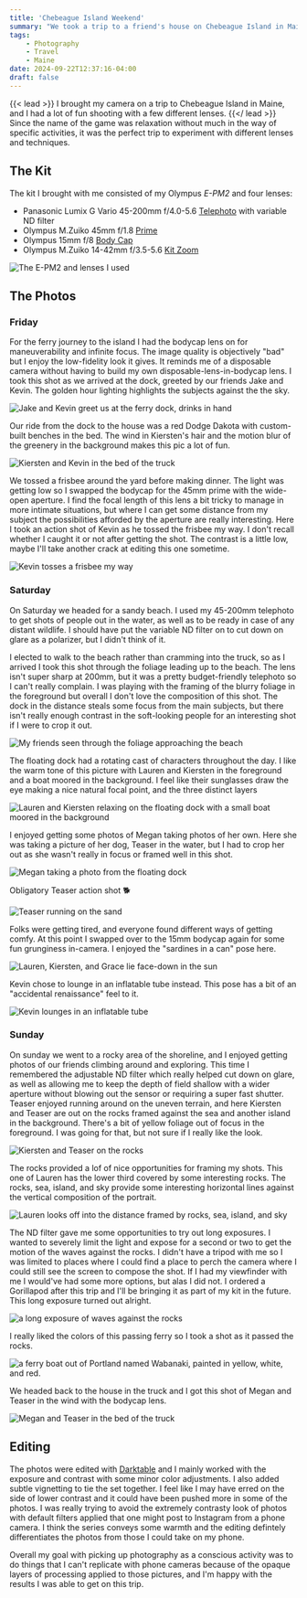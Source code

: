 ```yaml
---
title: 'Chebeague Island Weekend'
summary: "We took a trip to a friend's house on Chebeague Island in Maine and I took a lot of pictures."
tags:
    - Photography
    - Travel
    - Maine
date: 2024-09-22T12:37:16-04:00
draft: false
---
```


{{< lead >}} I brought my camera on a trip to Chebeague Island in Maine, and I
had a lot of fun shooting with a few different lenses. {{</ lead >}}
Since the name of the game was relaxation without much in the way of specific
activities, it was the perfect trip to experiment with different lenses and
techniques. 

## The Kit

The kit I brought with me consisted of my Olympus *E-PM2* and four
lenses:

- Panasonic Lumix G Vario 45-200mm f/4.0-5.6
  [Telephoto](https://photographylife.com/lenses/panasonic-lumix-g-vario-45-200mm-f4-5-6-ois)
  with variable ND filter
- Olympus M.Zuiko 45mm f/1.8
  [Prime](https://photographylife.com/lenses/olympus-m-zuiko-digital-45mm-f1-8)
- Olympus 15mm f/8 [Body
  Cap](https://photographylife.com/lenses/olympus-15mm-f8-body-cap)
- Olympus M.Zuiko 14-42mm f/3.5-5.6 [Kit
  Zoom](https://photographylife.com/lenses/olympus-m-zuiko-digital-14-42mm-f3-5-5-6-ii-r)

![The E-PM2 and lenses I used](chebeague_lens_kit.jpg "Lenses clockwise from top
right: Panasonic 45-200mm, Olympus 45mm, Olympus 15mm, Olympus 14-42mm")

## The Photos

### Friday

For the ferry journey to the island I had the bodycap lens on for
maneuverability and infinite focus. The image quality is objectively "bad" but I
enjoy the low-fidelity look it gives. It reminds me of a disposable camera
without having to build my own disposable-lens-in-bodycap lens. I took this shot
as we arrived at the dock, greeted by our friends Jake and Kevin. The golden
hour lighting highlights the subjects against the the sky.

![Jake and Kevin greet us at the ferry dock, drinks in
hand](jake_kevin_dock.jpg)

Our ride from the dock to the house was a red Dodge Dakota with custom-built
benches in the bed. The wind in Kiersten's hair and the motion blur of the
greenery in the background makes this pic a lot of fun.

![Kiersten and Kevin in the bed of the truck](kiersten_kevin_truck.jpg)

We tossed a frisbee around the yard before making dinner. The light was getting
low so I swapped the bodycap for the 45mm prime with the wide-open aperture. I
find the focal length of this lens a bit tricky to manage in more intimate
situations, but where I can get some distance from my subject the possibilities
afforded by the aperture are really interesting. Here I took an action shot of
Kevin as he tossed the frisbee my way. I don't recall whether I caught it or not
after getting the shot. The contrast is a little low, maybe I'll take another
crack at editing this one sometime.

![Kevin tosses a frisbee my way](kevin_frisbee.jpg)

### Saturday

On Saturday we headed for a sandy beach. I used my 45-200mm telephoto to get
shots of people out in the water, as well as to be ready in case of any distant
wildlife. I should have put the variable ND filter on to cut down on glare as a
polarizer, but I didn't think of it.

I elected to walk to the beach rather than cramming into the truck, so as I
arrived I took this shot through the foliage leading up to the beach. The lens
isn't super sharp at 200mm, but it was a pretty budget-friendly telephoto so I
can't really complain. I was playing with the framing of the blurry foliage in
the foreground but overall I don't love the composition of this shot. The dock
in the distance steals some focus from the main subjects, but there isn't really
enough contrast in the soft-looking people for an interesting shot if I were to
crop it out.

![My friends seen through the foliage approaching the beach](distant_beach.jpg)

The floating dock had a rotating cast of characters throughout the day. I like
the warm tone of this picture with Lauren and Kiersten in the foreground and a
boat moored in the background. I feel like their sunglasses draw the eye making
a nice natural focal point, and the three distinct layers 

![Lauren and Kiersten relaxing on the floating dock with a small boat moored in
the background](lauren_kiersten_dock.jpg)

I enjoyed getting some photos of Megan taking photos of her own. Here she was
taking a picture of her dog, Teaser in the water, but I had to crop her out as
she wasn't really in focus or framed well in this shot.

![Megan taking a photo from the floating dock](megan_dock.jpg)

Obligatory Teaser action shot 🐕

![Teaser running on the sand](teaser_run.jpg)

Folks were getting tired, and everyone found different ways of getting comfy. At
this point I swapped over to the 15mm bodycap again for some fun grunginess
in-camera. I enjoyed the "sardines in a can" pose here.

![Lauren, Kiersten, and Grace lie face-down in the sun](beach_sardines.jpg)

Kevin chose to lounge in an inflatable tube instead. This pose has a bit of an
"accidental renaissance" feel to it.

![Kevin lounges in an inflatable tube](kevin_tube.jpg)

### Sunday

On sunday we went to a rocky area of the shoreline, and I enjoyed getting photos
of our friends climbing around and exploring. This time I remembered the
adjustable ND filter which really helped cut down on glare, as well as allowing
me to keep the depth of field shallow with a wider aperture without blowing out
the sensor or requiring a super fast shutter. Teaser enjoyed running around on
the uneven terrain, and here Kiersten and Teaser are out on the rocks framed
against the sea and another island in the background. There's a bit of yellow
foliage out of focus in the foreground. I was going for that, but not sure if I
really like the look.

![Kiersten and Teaser on the rocks](teaser_kiersten_rock.jpg)

The rocks provided a lof of nice opportunities for framing my shots. This one of
Lauren has the lower third covered by some interesting rocks. The rocks, sea,
island, and sky provide some interesting horizontal lines against the vertical
composition of the portrait.

![Lauren looks off into the distance framed by rocks, sea, island, and
sky](lauren_rock_lower.jpg)

The ND filter gave me some opportunities to try out long exposures. I wanted to
severely limit the light and expose for a second or two to get the motion of the
waves against the rocks. I didn't have a tripod with me so I was limited to
places where I could find a place to perch the camera where I could still see
the screen to compose the shot. If I had my viewfinder with me I would've had
some more options, but alas I did not. I ordered a Gorillapod after this trip
and I'll be bringing it as part of my kit in the future. This long exposure
turned out alright.

![a long exposure of waves against the rocks](wave_long_exposure.jpg)

I really liked the colors of this passing ferry so I took a shot as it passed
the rocks.

![a ferry boat out of Portland named Wabanaki, painted in yellow, white, and
red.](feature.jpg)

We headed back to the house in the truck and I got this shot of Megan and Teaser
in the wind with the bodycap lens.

![Megan and Teaser in the bed of the truck](megan_teaser_truck.jpg)

## Editing

The photos were edited with [Darktable](https://www.darktable.org/) and I mainly
worked with the exposure and contrast with some minor color adjustments. I also
added subtle vignetting to tie the set together. I feel like I may have erred on
the side of lower contrast and it could have been pushed more in some of the
photos. I was really trying to avoid the extremely contrasty look of photos with
default filters applied that one might post to Instagram from a phone camera. I
think the series conveys some warmth and the editing defintely differentiates
the photos from those I could take on my phone.

Overall my goal with picking up photography as a conscious activity was to do
things that I can't replicate with phone cameras because of the opaque layers of
processing applied to those pictures, and I'm happy with the results I was able
to get on this trip.

